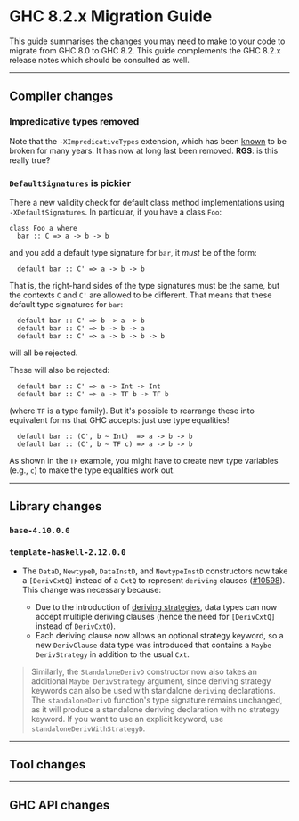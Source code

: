 


# GHC 8.2.x Migration Guide



This guide summarises the changes you may need to make to your code to migrate from GHC 8.0 to GHC 8.2. This guide complements the GHC 8.2.x release notes which should be consulted as well.


---


## Compiler changes


### Impredicative types removed



Note that the `-XImpredicativeTypes` extension, which has been
[known](impredicative-polymorphism) to be broken for many years. It has now at long last been removed. **RGS**: is this really true?


### `DefaultSignatures` is pickier



There a new validity check for default class method implementations using `-XDefaultSignatures`. In particular, if you have a class `Foo`:


```
class Foo a where
  bar :: C => a -> b -> b
```


and you add a default type signature for `bar`, it *must* be of the form:


```
  default bar :: C' => a -> b -> b
```


That is, the right-hand sides of the type signatures must be the same, but the contexts `C` and `C'` are allowed to be different. That means that these default type signatures for `bar`:


```
  default bar :: C' => b -> a -> b
  default bar :: C' => b -> b -> a
  default bar :: C' => a -> b -> b -> b
```


will all be rejected.



These will also be rejected:


```
  default bar :: C' => a -> Int -> Int
  default bar :: C' => a -> TF b -> TF b
```


(where `TF` is a type family). But it's possible to rearrange these into equivalent forms that GHC accepts: just use type equalities!


```
  default bar :: (C', b ~ Int)  => a -> b -> b
  default bar :: (C', b ~ TF c) => a -> b -> b
```


As shown in the `TF` example, you might have to create new type variables (e.g., `c`) to make the type equalities work out.


---


## Library changes


### `base-4.10.0.0`


### `template-haskell-2.12.0.0`


- The `DataD`, `NewtypeD`, `DataInstD`, and `NewtypeInstD` constructors now take a `[DerivCxtQ]` instead of a `CxtQ` to represent `deriving` clauses ([\#10598](https://gitlab.staging.haskell.org/ghc/ghc/issues/10598)). This change was necessary because:

  - Due to the introduction of [
    deriving strategies](https://ghc.haskell.org/trac/ghc/wiki/Commentary/Compiler/DerivingStrategies), data types can now accept multiple deriving clauses (hence the need for `[DerivCxtQ]` instead of `DerivCxtQ`).
  - Each deriving clause now allows an optional strategy keyword, so a new `DerivClause` data type was introduced that contains a `Maybe DerivStrategy` in addition to the usual `Cxt`.

>
>
> Similarly, the `StandaloneDerivD` constructor now also takes an additional `Maybe DerivStrategy` argument, since deriving strategy keywords can also be used with standalone `deriving` declarations. The `standaloneDerivD` function's type signature remains unchanged, as it will produce a standalone deriving declaration with no strategy keyword. If you want to use an explicit keyword, use `standaloneDerivWithStrategyD`.
>
>

---


## Tool changes


---


## GHC API changes


